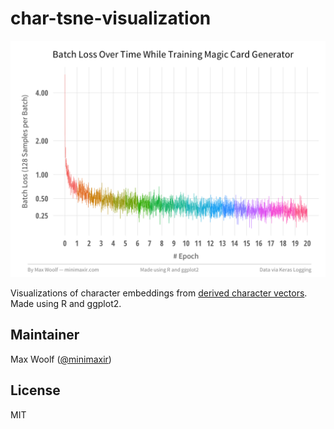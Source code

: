 # char-tsne-visualization
![](batch-losses.png)

Visualizations of character embeddings from [derived character vectors](https://github.com/minimaxir/char-embeddings). Made using R and ggplot2.

## Maintainer
Max Woolf ([@minimaxir](http://minimaxir.com))

## License
MIT
